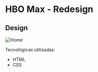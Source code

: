  <h1> HBO Max - Redesign </h1>
 
 <h2> Design </h2> 
 
 ![Home](https://user-images.githubusercontent.com/93101033/173259411-7f3fe7d2-24e0-4575-ae7a-4bf1d0bcaa9a.jpg)

 Tecnológicas utilizadas:

- HTML
- CSS
